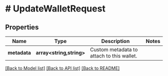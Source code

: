 # # UpdateWalletRequest

## Properties

Name | Type | Description | Notes
------------ | ------------- | ------------- | -------------
**metadata** | **array<string,string>** | Custom metadata to attach to this wallet. |

[[Back to Model list]](../../README.md#models) [[Back to API list]](../../README.md#endpoints) [[Back to README]](../../README.md)
